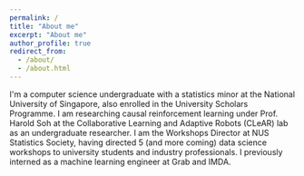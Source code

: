 ```yaml
---
permalink: /
title: "About me"
excerpt: "About me"
author_profile: true
redirect_from: 
  - /about/
  - /about.html
---
```


I'm a computer science undergraduate with a statistics minor at the National University of Singapore, also enrolled in the University Scholars Programme. I am researching causal reinforcement learning under Prof. Harold Soh at the Collaborative Learning and Adaptive Robots (CLeAR) lab as an undergraduate researcher. I am the Workshops Director at NUS Statistics Society, having directed 5 (and more coming) data science workshops to university students and industry professionals. I previously interned as a machine learning engineer at Grab and IMDA.
